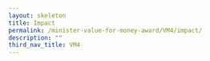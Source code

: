 ```yaml
---
layout: skeleton
title: Impact
permalink: /minister-value-for-money-award/VM4/impact/
description: ""
third_nav_title: VM4
---
```

